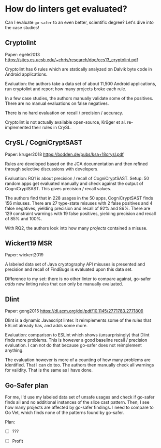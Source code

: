 # How do linters get evaluated?

Can I evaluate `go-safer` to an even better, scientific degree? Let's dive into the case studies!


## Cryptolint

Paper: egele2013 https://sites.cs.ucsb.edu/~chris/research/doc/ccs13_cryptolint.pdf

Cryptolint has 6 rules which are statically analyzed on Dalvik byte code in Android applications.

Evaluation: the authors take a data set of about 11,500 Android applications, run cryptolint and report how many
projects broke each rule.

In a few case studies, the authors manually validate some of the positives. There are no manual evaluations on
false negatives.

There is no hard evaluation on recall / precision / accuracy.

Cryptolint is not actually available open-source, Krüger et al. re-implemented their rules in CrySL.


## CrySL / CogniCryptSAST

Paper: kruger2018 https://bodden.de/pubs/ksa+18crysl.pdf

Rules are developed based on the JCA documentation and then refined through selective discussions with developers.

Evaluation: RQ1 is about precision / recall of CogniCryptSAST. Setup: 50 random apps get evaluated manually and check
against the output of CogniCryptSAST. This gives precision / recall values.

The authors find that in 228 usages in the 50 apps, CogniCryptSAST finds 156 misuses. There are 27 type-state misuses 
with 2 false positives and 4 false negatives, yielding precision and recall of 92% and 86%.
There are 129 constraint warnings with 19 false positives, yielding precision and recall of 85% and 100%.

With RQ2, the authors look into how many *projects* contained a misuse.


## Wickert19 MSR

Paper: wickert2019

A labeled data set of Java cryptography API misuses is presented and precision and recall of FindBugs is evaluated
upon this data set.

Difference to my set: there is no other linter to compare against, go-safer *adds* new linting rules that can only
be manually evaluated.


## Dlint

Paper: gong2015 https://dl.acm.org/doi/pdf/10.1145/2771783.2771809

Dlint is a dynamic Javascript linter. It reimplements some of the rules that ESLint already has, and adds some more.

Evaluation: comparison to ESLint which shows (unsurprisingly) that Dlint finds more problems. This is however a good
baseline recall / precision evaluation. I can not do that because go-safer does not reimplement anything.

The evaluation however is more of a counting of how many problems are identified. That I can do too. The authors then
manually check all warnings for validity. That is the same as I have done.


## Go-Safer plan

For me, I'd use my labeled data set of unsafe usages and check if go-safer finds all and no additional instances of the
slice cast pattern. Then, I see how many projects are affected by go-safer findings. I need to compare to Go Vet, which
finds none of the patterns found by go-safer.

Plan:

 - [ ] ???
 - [ ] Profit
 